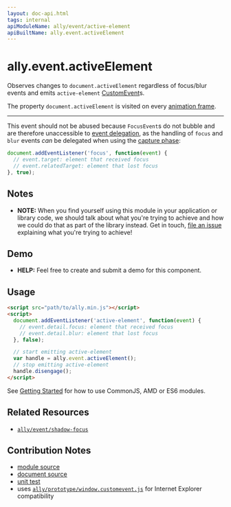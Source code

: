 ```yaml
---
layout: doc-api.html
tags: internal
apiModuleName: ally/event/active-element
apiBuiltName: ally.event.activeElement
---
```


# ally.event.activeElement

Observes changes to `document.activeElement` regardless of focus/blur events and emits `active-element` [CustomEvent](https://developer.mozilla.org/en/docs/Web/API/CustomEvent)s.

The property `document.activeElement` is visited on every [animation frame](https://developer.mozilla.org/en-US/docs/Web/API/window.requestAnimationFrame).

---

This event should not be abused because `FocusEvent`s do not bubble and are therefore unaccessible to [event delegation](http://davidwalsh.name/event-delegate), as the handling of `focus` and `blur` events *can* be delegated when using the [capture phase](http://www.quirksmode.org/js/events_order.html):

```js
document.addEventListener('focus', function(event) {
  // event.target: element that received focus
  // event.relatedTarget: element that lost focus
}, true);
```


## Notes

* **NOTE:** When you find yourself using this module in your application or library code, we should talk about what you're trying to achieve and how we could do that as part of the library instead. Get in touch, [file an issue](https://github.com/medialize/ally.js/issues) explaining what you're trying to achieve!


## Demo

* **HELP:** Feel free to create and submit a demo for this component.


## Usage

```html
<script src="path/to/ally.min.js"></script>
<script>
  document.addEventListener('active-element', function(event) {
    // event.detail.focus: element that received focus
    // event.detail.blur: element that lost focus
  }, false);

  // start emitting active-element
  var handle = ally.event.activeElement();
  // stop emitting active-element
  handle.disengage();
</script>
```

See [Getting Started](../../getting-started.md) for how to use CommonJS, AMD or ES6 modules.


## Related Resources

* [`ally/event/shadow-focus`](shadow-focus.md)


## Contribution Notes

* [module source](https://github.com/medialize/ally.js/blob/master/src/event/active-element.js)
* [document source](https://github.com/medialize/ally.js/blob/master/docs/api/event/active-element.md)
* [unit test](https://github.com/medialize/ally.js/blob/master/test/unit/event.active-element.test.js)
* uses [`ally/prototype/window.customevent.js`](https://github.com/medialize/ally.js/blob/master/src/prototype/window.customevent.js) for Internet Explorer compatibility


